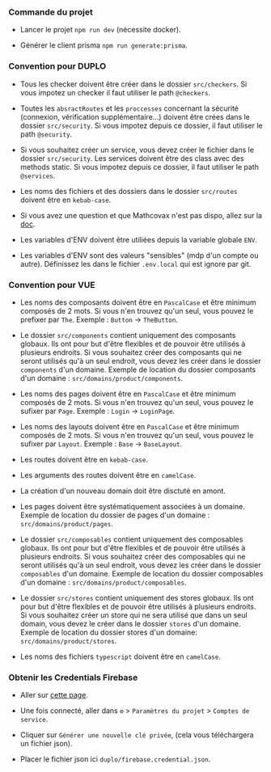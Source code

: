 ### Commande du projet

- Lancer le projet `npm run dev` (nécessite docker).

- Générer le client prisma `npm run generate:prisma`.

### Convention pour DUPLO

- Tous les checker doivent être créer dans le dossier `src/checkers`. Si vous impotez un checker il faut utiliser le path `@checkers`.

- Toutes les `absractRoutes` et les `proccesses` concernant la sécurité (connexion, vérification supplémentaire...) doivent être crées dans le dossier `src/security`. Si vous impotez depuis ce dossier, il faut utiliser le path `@security`.

- Si vous souhaitez créer un service, vous devez créer le fichier dans le dossier `src/security`. Les services doivent être des class avec des methods static. Si vous impotez depuis ce dossier, il faut utiliser le path `@services`.

- Les noms des fichiers et des dossiers dans le dossier `src/routes` doivent être en `kebab-case`.

- Si vous avez une question et que Mathcovax n'est pas dispo, allez sur la [doc](https://github.com/duplojs/duplojs).

- Les variables d'ENV doivent être utiliées depuis la variable globale `ENV`.

- Les variables d'ENV sont des valeurs "sensibles" (mdp d'un compte ou autre). Définissez les dans le fichier `.env.local` qui est ignore par git.

### Convention pour VUE

- Les noms des composants doivent être en `PascalCase` et être minimum composés de 2 mots. Si vous n'en trouvez qu'un seul, vous pouvez le prefixer par `The`. Exemple : `Button` -> `TheButton`.

- Le dossier `src/components` contient uniquement des composants globaux. Ils ont pour but d'être flexibles et de pouvoir être utilisés à plusieurs endroits. Si vous souhaitez créer des composants qui ne seront utilisés qu'à un seul endroit, vous devez les créer dans le dossier `components` d'un domaine. Exemple de location du dossier composants d'un domaine : `src/domains/product/components`.

- Les noms des pages doivent être en `PascalCase` et être minimum composés de 2 mots. Si vous n'en trouvez qu'un seul, vous pouvez le sufixer par `Page`. Exemple : `Login` -> `LoginPage`.

- Les noms des layouts doivent être en `PascalCase` et être minimum composés de 2 mots. Si vous n'en trouvez qu'un seul, vous pouvez le sufixer par `Layout`. Exemple : `Base` -> `BaseLayout`.

- Les routes doivent être en `kebab-case`.

- Les arguments des routes doivent être en `camelCase`.

- La création d'un nouveau domain doit être disctuté en amont.

- Les pages doivent être systématiquement associées à un domaine. Exemple de location du dossier de pages d'un domaine : `src/domains/product/pages`.

- Le dossier `src/composables` contient uniquement des composables globaux. Ils ont pour but d'être flexibles et de pouvoir être utilisés à plusieurs endroits. Si vous souhaitez créer des composables qui ne seront utilisés qu'à un seul endroit, vous devez les créer dans le dossier `composables` d'un domaine. Exemple de location du dossier composables d'un domaine : `src/domains/product/composables`.

- Le dossier `src/stores` contient uniquement des stores globaux. Ils ont pour but d'être flexibles et de pouvoir être utilisés à plusieurs endroits. Si vous souhaitez créer un store qui ne sera utilisé que dans un seul domain, vous devez le créer dans le dossier `stores` d'un domaine. Exemple de location du dossier stores d'un domaine: `src/domains/product/stores`.

- Les noms des fichiers `typescript` doivent être en `camelCase`.

### Obtenir les Credentials Firebase

- Aller sur [cette page](https://console.firebase.google.com/u/0/project/mon-enorme-tronc).

- Une fois connecté, aller dans `⚙️` > `Paramètres du projet` > `Comptes de service`.

- Cliquer sur `Générer une nouvelle clé privée`, (cela vous téléchargera un fichier json).

- Placer le fichier json ici `duplo/firebase.credential.json`.
